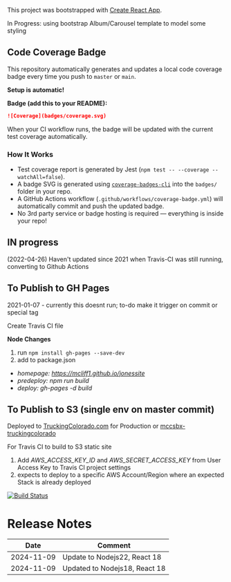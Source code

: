 This project was bootstrapped with [Create React App](https://github.com/facebook/create-react-app).



In Progress: using bootstrap Album/Carousel template to model some styling

## Code Coverage Badge

This repository automatically generates and updates a local code coverage badge every time you push to `master` or `main`.

**Setup is automatic!**

**Badge (add this to your README):**

```markdown
![Coverage](badges/coverage.svg)
```

When your CI workflow runs, the badge will be updated with the current test coverage automatically.

### How It Works
- Test coverage report is generated by Jest (`npm test -- --coverage --watchAll=false`).
- A badge SVG is generated using [`coverage-badges-cli`](https://www.npmjs.com/package/coverage-badges-cli) into the `badges/` folder in your repo.
- A GitHub Actions workflow (`.github/workflows/coverage-badge.yml`) will automatically commit and push the updated badge.
- No 3rd party service or badge hosting is required — everything is inside your repo!


## IN progress
(2022-04-26) Haven't updated since 2021 when Travis-CI was still running, converting to Github Actions


## To Publish to GH Pages

2021-01-07 - currently this doesnt run;  to-do make it trigger on commit or special tag

Create Travis CI file

**Node Changes**
1. run `npm install gh-pages --save-dev`
1. add to package.json
  - *homepage: https://mcliff1.github.io/jonessite*
  - *predeploy: npm run build*
  - *deploy: gh-pages -d build*

## To Publish to S3 (single env on master commit)

Deployed to [TruckingColorado.com](https://www.truckingcolorado.com/) for Production or [mccsbx-truckingcolorado](https://truckingcolorado.mattcliff.net/)

For Travis CI to build to S3 static site
1. Add *AWS_ACCESS_KEY_ID* and *AWS_SECRET_ACCESS_KEY* from User Access Key to Travis CI project settings
2. expects to deploy to a specific AWS Account/Region where an expected Stack is already deployed


[![Build Status](https://travis-ci.org/mcliff1/jonessite.svg?branch=master)](https://travis-ci.org/mcliff1/jonessite)


# Release Notes

Date | Comment
---|---
2024-11-09|Update to Nodejs22, React 18
2024-11-09|Updated to Nodejs18, React 18
